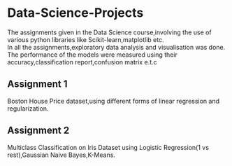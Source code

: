 # Data-Science-Projects
The assignments given in the Data Science course,involving the use of various python libraries like Scikit-learn,matplotlib etc.  
In all the assignments,exploratory data analysis and visualisation was done.  
The performance of the models were measured using their accuracy,classification report,confusion matrix e.t.c

## Assignment 1 ##
Boston House Price dataset,using different forms of linear regression and regularization.

## Assignment 2 ##
Multiclass Classification on Iris Dataset using Logistic Regression(1 vs rest),Gaussian Naive Bayes,K-Means.
